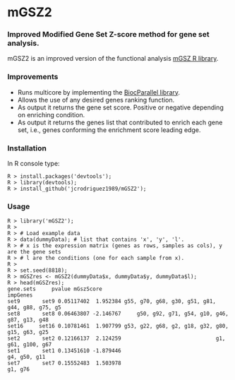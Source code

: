 # mGSZ2
### Improved Modified Gene Set Z-score method for gene set analysis.
mGSZ2 is an improved version of the functional analysis [mGSZ R library](https://cran.r-project.org/web/packages/mGSZ/).

### Improvements
* Runs multicore by implementing the [BiocParallel library](https://bioconductor.org/packages/release/bioc/html/BiocParallel.html).
* Allows the use of any desired genes ranking function.
* As output it returns the gene set score. Positive or negative depending on enriching condition.
* As output it returns the genes list that contributed to enrich each gene set, i.e., genes conforming the enrichment score leading edge.

### Installation
In R console type:

    R > install.packages('devtools');
    R > library(devtools);
    R > install_github('jcrodriguez1989/mGSZ2');

### Usage
    R > library('mGSZ2');
    R >
    R > # Load example data
    R > data(dummyData); # list that contains 'x', 'y', 'l'.
    R > # x is the expression matrix (genes as rows, samples as cols), y are the gene sets
    R > # l are the conditions (one for each sample from x).
    R >
    R > set.seed(8818);
    R > mGSZres <- mGSZ2(dummyData$x, dummyData$y, dummyData$l);
    R > head(mGSZres);
    gene.sets     pvalue mGszScore                                        impGenes
    set9       set9 0.05117402  1.952384 g55, g70, g68, g30, g51, g81, g44, g88, g75, g5
    set8       set8 0.06463807 -2.146767     g50, g92, g71, g54, g10, g46, g87, g13, g48
    set16     set16 0.10781461  1.907799 g53, g22, g68, g2, g18, g32, g80, g15, g63, g25
    set2       set2 0.12166137  2.124259                              g1, g61, g100, g67
    set1       set1 0.13451610 -1.879446                                    g4, g50, g11
    set7       set7 0.15552483  1.503978                                         g1, g76
